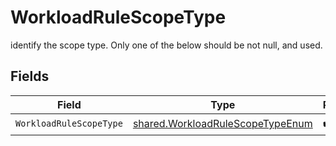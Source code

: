 # WorkloadRuleScopeType

identify the scope type. Only one of the below should be not null, and  used.


## Fields

| Field                                                                                | Type                                                                                 | Required                                                                             | Description                                                                          |
| ------------------------------------------------------------------------------------ | ------------------------------------------------------------------------------------ | ------------------------------------------------------------------------------------ | ------------------------------------------------------------------------------------ |
| `WorkloadRuleScopeType`                                                              | [shared.WorkloadRuleScopeTypeEnum](../../models/shared/workloadrulescopetypeenum.md) | :heavy_check_mark:                                                                   | N/A                                                                                  |